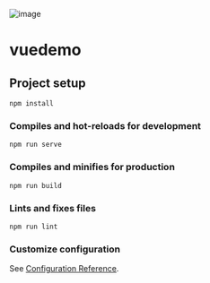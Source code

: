 ![image](https://github.com/piyushj51/vuedemo/assets/19312580/93795be4-48a9-48bc-8018-65c7bc1af013)


# vuedemo

## Project setup
```
npm install
```

### Compiles and hot-reloads for development
```
npm run serve
```

### Compiles and minifies for production
```
npm run build
```

### Lints and fixes files
```
npm run lint
```

### Customize configuration
See [Configuration Reference](https://cli.vuejs.org/config/).
